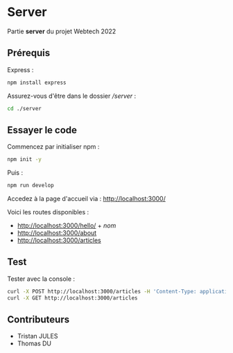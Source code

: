 # Server

Partie **server** du projet Webtech 2022

## Prérequis

Express :

```bash
npm install express
```

Assurez-vous d'être dans le dossier */server* :

```bash
cd ./server
```

## Essayer le code

Commencez par initialiser npm :

```bash
npm init -y
```

Puis :

```bash
npm run develop
```

Accedez à la page d'accueil via : <http://localhost:3000/>

Voici les routes disponibles :

- <http://localhost:3000/hello/> + *nom*
- <http://localhost:3000/about>
- <http://localhost:3000/articles>

## Test

Tester avec la console :

```bash
curl -X POST http://localhost:3000/articles -H 'Content-Type: application/json' -d '{"title":"Article x", "content":"Content", "author":"Thomas"}'
curl -X GET http://localhost:3000/articles 
```

## Contributeurs

- Tristan JULES
- Thomas DU
